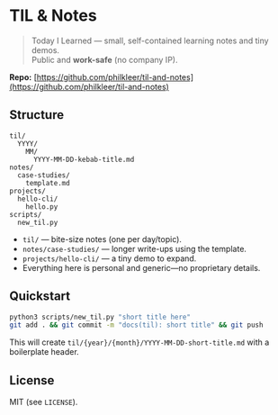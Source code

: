 # TIL & Notes

> Today I Learned — small, self-contained learning notes and tiny demos.  
> Public and **work-safe** (no company IP).

**Repo:** [https://github.com/philkleer/til-and-notes](https://github.com/philkleer/til-and-notes)

## Structure
```
til/
  YYYY/
    MM/
      YYYY-MM-DD-kebab-title.md
notes/
  case-studies/
    template.md
projects/
  hello-cli/
    hello.py
scripts/
  new_til.py
```
- `til/` — bite-size notes (one per day/topic).
- `notes/case-studies/` — longer write-ups using the template.
- `projects/hello-cli/` — a tiny demo to expand.
- Everything here is personal and generic—no proprietary details.

## Quickstart
```bash
python3 scripts/new_til.py "short title here"
git add . && git commit -m "docs(til): short title" && git push
```

This will create `til/{year}/{month}/YYYY-MM-DD-short-title.md` with a boilerplate header.

## License
MIT (see `LICENSE`).
